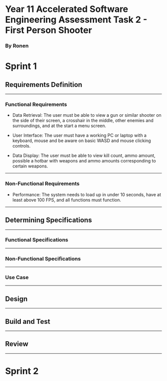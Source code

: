 # Year 11 Accelerated Software Engineering Assessment Task 2 - First Person Shooter 
### By Ronen

# Sprint 1
## Requirements Definition
***
### Functional Requirements

- Data Retrieval: The user must be able to view a gun or similar shooter on the side of their screen, a crosshair in the middle, other enemies and surroundings, and at the start a menu screen.

- User Interface: The user must have a working PC or laptop with a keyboard, mouse and be aware on basic WASD and mouse clicking controls.

- Data Display: The user must be able to view kill count, ammo amount, possible a hotbar with weapons and ammo amounts corresponding to certain weapons.

***
### Non-Functional Requirements
- Performance: The system needs to load up in under 10 seconds, have at least above 100 FPS, and all functions must function.

***
## Determining Specifications
***
### Functional Specifications
***
### Non-Functional Specifications
***
### Use Case
***
## Design
***
## Build and Test
***
## Review
***
# Sprint 2
